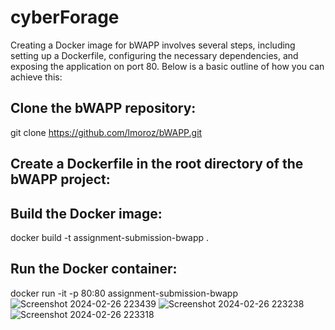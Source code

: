 # cyberForage

Creating a Docker image for bWAPP involves several steps, including setting up a Dockerfile, configuring the necessary dependencies, and exposing the application on port 80. Below is a basic outline of how you can achieve this:

## Clone the bWAPP repository:
git clone https://github.com/lmoroz/bWAPP.git

## Create a Dockerfile in the root directory of the bWAPP project:

## Build the Docker image:
docker build -t assignment-submission-bwapp .


## Run the Docker container:
docker run -it -p 80:80 assignment-submission-bwapp
![Screenshot 2024-02-26 223439](https://github.com/NitinSharma973/cyberforage/assets/89895011/52fb978b-0067-4f77-bd8f-8e38692effe9)
![Screenshot 2024-02-26 223238](https://github.com/NitinSharma973/cyberforage/assets/89895011/0634ce53-938b-4073-b229-7c9ef5b30fc2)
![Screenshot 2024-02-26 223318](https://github.com/NitinSharma973/cyberforage/assets/89895011/e3d5db5a-b299-4ca7-bc5f-91ea2c8d8b20)
